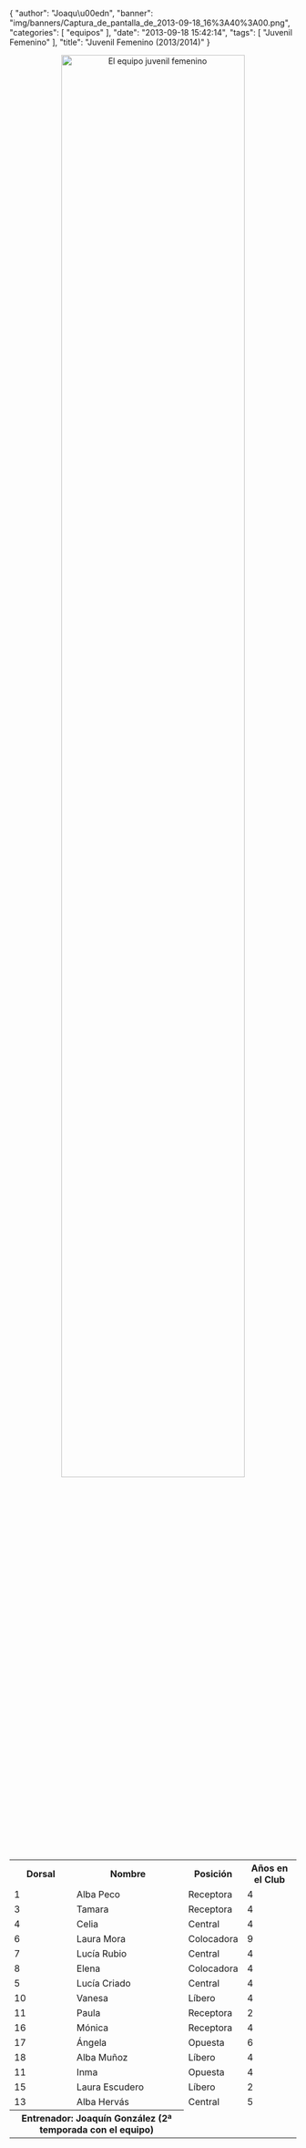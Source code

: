 {
  "author": "Joaqu\u00edn",
  "banner": "img/banners/Captura_de_pantalla_de_2013-09-18_16%3A40%3A00.png",
  "categories": [
    "equipos"
  ],
  "date": "2013-09-18 15:42:14",
  "tags": [
    "Juvenil Femenino"
  ],
  "title": "Juvenil Femenino (2013/2014)"
}

<center>
<a target="_new" href="http://www.advmiguelturra.org/img/banners/Captura%20de%20pantalla%20de%202013-09-18%2016%3A40%3A00.png">
<img alt="El equipo juvenil femenino" width="80%" align="center" src="http://www.advmiguelturra.org/img/banners/Captura%20de%20pantalla%20de%202013-09-18%2016%3A40%3A00.png"/> </a>
</center>

<p>&nbsp;</p>

<table align="center">
  <tr>
	<th>Dorsal</th>
	<th>Nombre</th>
	<th>Posición</th>
	<th>Años en el Club</th>
  </tr>

  <tr>
	<td>1</td>
	<td>Alba Peco</td>
	<td>Receptora</td>
	<td>4</td>
  </tr>

  <tr>
	<td>3</td>
	<td>Tamara</td>
	<td>Receptora</td>
	<td>4</td>
  </tr>

  <tr>
	<td>4</td>
	<td>Celia</td>
	<td>Central</td>
	<td>4</td>
  </tr>

  <tr>
	<td>6</td>
	<td>Laura Mora</td>
	<td>Colocadora</td>
	<td>9</td>
  </tr>

  <tr>
	<td>7</td>
	<td>Lucía Rubio</td>
	<td>Central</td>
	<td>4</td>
  </tr>

  <tr>
	<td>8</td>
	<td>Elena</td>
	<td>Colocadora</td>
	<td>4</td>
  </tr>

  <tr>
	<td>5</td>
	<td>Lucía Criado</td>
	<td>Central</td>
	<td>4</td>
  </tr>

  <tr>
	<td>10</td>
	<td>Vanesa</td>
	<td>Líbero</td>
	<td>4</td>
  </tr>

  <tr>
	<td>11</td>
	<td>Paula</td>
	<td>Receptora</td>
	<td>2</td>
  </tr>

  <tr>
	<td>16</td>
	<td>Mónica</td>
	<td>Receptora</td>
	<td>4</td>
  </tr>

  <tr>
	<td>17</td>
	<td>Ángela</td>
	<td>Opuesta</td>
	<td>6</td>
  </tr>

  <tr>
	<td>18</td>
	<td>Alba Muñoz</td>
	<td>Líbero</td>
	<td>4</td>
  </tr>

  <tr>
	<td>11</td>
	<td>Inma</td>
	<td>Opuesta</td>
	<td>4</td>
  </tr>

  <tr>
	<td>15</td>
	<td>Laura Escudero</td>
	<td>Líbero</td>
	<td>2</td>
  </tr>

  <tr>
	<td>13</td>
	<td>Alba Hervás</td>
	<td>Central</td>
	<td>5</td>
  </tr>

  <tr>
	<th colspan="2">Entrenador: Joaquín González (2ª temporada con el equipo)</td>
  </tr>
</table>
